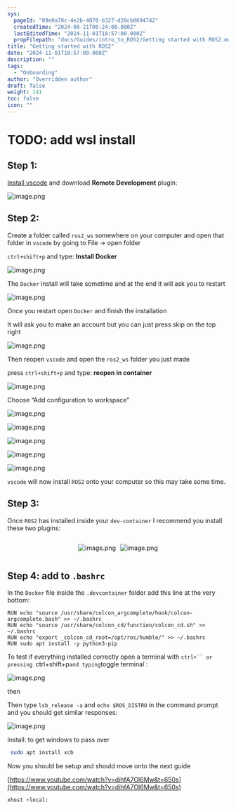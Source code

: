 ```yaml
---
sys:
  pageId: "89e0a78c-4e2b-4070-b327-d28cb0694742"
  createdTime: "2024-08-21T00:24:00.000Z"
  lastEditedTime: "2024-11-01T18:57:00.000Z"
  propFilepath: "docs/Guides/intro_to_ROS2/Getting started with ROS2.md"
title: "Getting started with ROS2"
date: "2024-11-01T18:57:00.000Z"
description: ""
tags:
  - "Onboarding"
author: "Overridden author"
draft: false
weight: 141
toc: false
icon: ""
---
```


# TODO: add wsl install

## Step 1:

[Install vscode](https://code.visualstudio.com/download) and download **Remote Development** plugin:

![image.png](https://prod-files-secure.s3.us-west-2.amazonaws.com/d518164a-d88e-44d1-a4ee-3adb3bd8bce0/efb52993-1881-4a40-b95e-6f020334f022/image.png?X-Amz-Algorithm=AWS4-HMAC-SHA256&X-Amz-Content-Sha256=UNSIGNED-PAYLOAD&X-Amz-Credential=ASIAZI2LB466Y2MVSN6T%2F20250210%2Fus-west-2%2Fs3%2Faws4_request&X-Amz-Date=20250210T160902Z&X-Amz-Expires=3600&X-Amz-Security-Token=IQoJb3JpZ2luX2VjEKj%2F%2F%2F%2F%2F%2F%2F%2F%2F%2FwEaCXVzLXdlc3QtMiJGMEQCIGt70roHNtGyi9sBU1nMldVlt1HcnWXLWfXJY%2BRRjwmVAiBdtN9oaEBkyIB48fC53VgzILoMt53Pnu22iNcE3pzsPyqIBAjB%2F%2F%2F%2F%2F%2F%2F%2F%2F%2F8BEAAaDDYzNzQyMzE4MzgwNSIMmndm4ptHM3MIU2pPKtwDUj5HE3%2BYOvgQJeRbavWF30UX%2Bv14CNwQg6Xv%2FL0ouBTggIb8OCjFcmxY6iF0m6cANXpHnLtXyO1F87fODRBkU5iTs9UzWb8nOnBRwvSbPSjIj8zQkdNVmLqlACQQlYWHPl7YWp7aj3tONxbP69zYigGNSzOEYNvQqe4FYDrkjEw3pXII2RKQgcrN4JL5YDxW1fK%2Flf58rmBys34GIeo%2FKKmM7k3uLc7lOgIX%2BLxrETq3OTfDpL9fdATiekVZ9gfoqvxomfuxyhVli1TE6LiVvOOxxGQfDOXnm%2FiKl809MjcAO0LBc1geX9QCjuizbGt9MX1sOUWFg386%2BPuoWlt1UHOtUIDVIysQ69wjNAxINVD95Ic5rL8OtTMIzMKxFLWr0icoF18HX%2BgL7nLpZUrzCf1LnWbEKZppvfoVUx7edZ1ARe0YOITs0%2F4nEcrUeuvCvVdQNs%2BE5%2B%2FFbyyBJtR4CVXIKY04h4sm0k1MuJ3g4jeuENKEvh037W%2F2MpGAbgUTuh0bcj8qkcyY0Km5rN7OAzssblnuBpXmTKnuH1XSKXDQ%2Fa%2B1ntqloycbNDvRUvsNXTBgY6tmiHylhqCtqV7nHnjBLcGCZSBLxCma7RQkCsEe7zbzYisSYmxWJTUw0LyovQY6pgFxtSm%2B35omYsgDAA8O3IDXsUiXcL7xqJIlD%2FDwNnyJTCumHBSOQSoJZBp2%2F0CWPRSE8RfCJKx%2FVo2Cak6OnToBtTgMMWQB0vcprQjxfLSmaTpK8t8yvdb85cGcuYV%2B49rC5CIibC3NAMQzPGXcVe5GvicMNZir4BaWAWqFTHmn8J%2BzsmYBs48cJdajZcaL0bn0pMPz%2B8Z6vldj5hbHzGbNhR3Sa%2FkE&X-Amz-Signature=0d86e8be3d4398b21d47f57a5453be0c66cbca419d7d8bcd2d1a649d77d1d751&X-Amz-SignedHeaders=host&x-id=GetObject)

## Step 2:

Create a folder called `ros2_ws` somewhere on your computer and open that folder in `vscode` by going to File → open folder 

`ctrl+shift+p` and type: **Install Docker**

![image.png](https://prod-files-secure.s3.us-west-2.amazonaws.com/d518164a-d88e-44d1-a4ee-3adb3bd8bce0/2269dc0e-1cd5-47ff-bceb-c04ad9b2eab0/image.png?X-Amz-Algorithm=AWS4-HMAC-SHA256&X-Amz-Content-Sha256=UNSIGNED-PAYLOAD&X-Amz-Credential=ASIAZI2LB466Y2MVSN6T%2F20250210%2Fus-west-2%2Fs3%2Faws4_request&X-Amz-Date=20250210T160902Z&X-Amz-Expires=3600&X-Amz-Security-Token=IQoJb3JpZ2luX2VjEKj%2F%2F%2F%2F%2F%2F%2F%2F%2F%2FwEaCXVzLXdlc3QtMiJGMEQCIGt70roHNtGyi9sBU1nMldVlt1HcnWXLWfXJY%2BRRjwmVAiBdtN9oaEBkyIB48fC53VgzILoMt53Pnu22iNcE3pzsPyqIBAjB%2F%2F%2F%2F%2F%2F%2F%2F%2F%2F8BEAAaDDYzNzQyMzE4MzgwNSIMmndm4ptHM3MIU2pPKtwDUj5HE3%2BYOvgQJeRbavWF30UX%2Bv14CNwQg6Xv%2FL0ouBTggIb8OCjFcmxY6iF0m6cANXpHnLtXyO1F87fODRBkU5iTs9UzWb8nOnBRwvSbPSjIj8zQkdNVmLqlACQQlYWHPl7YWp7aj3tONxbP69zYigGNSzOEYNvQqe4FYDrkjEw3pXII2RKQgcrN4JL5YDxW1fK%2Flf58rmBys34GIeo%2FKKmM7k3uLc7lOgIX%2BLxrETq3OTfDpL9fdATiekVZ9gfoqvxomfuxyhVli1TE6LiVvOOxxGQfDOXnm%2FiKl809MjcAO0LBc1geX9QCjuizbGt9MX1sOUWFg386%2BPuoWlt1UHOtUIDVIysQ69wjNAxINVD95Ic5rL8OtTMIzMKxFLWr0icoF18HX%2BgL7nLpZUrzCf1LnWbEKZppvfoVUx7edZ1ARe0YOITs0%2F4nEcrUeuvCvVdQNs%2BE5%2B%2FFbyyBJtR4CVXIKY04h4sm0k1MuJ3g4jeuENKEvh037W%2F2MpGAbgUTuh0bcj8qkcyY0Km5rN7OAzssblnuBpXmTKnuH1XSKXDQ%2Fa%2B1ntqloycbNDvRUvsNXTBgY6tmiHylhqCtqV7nHnjBLcGCZSBLxCma7RQkCsEe7zbzYisSYmxWJTUw0LyovQY6pgFxtSm%2B35omYsgDAA8O3IDXsUiXcL7xqJIlD%2FDwNnyJTCumHBSOQSoJZBp2%2F0CWPRSE8RfCJKx%2FVo2Cak6OnToBtTgMMWQB0vcprQjxfLSmaTpK8t8yvdb85cGcuYV%2B49rC5CIibC3NAMQzPGXcVe5GvicMNZir4BaWAWqFTHmn8J%2BzsmYBs48cJdajZcaL0bn0pMPz%2B8Z6vldj5hbHzGbNhR3Sa%2FkE&X-Amz-Signature=593c3238882e8d73e6be2bd6b02f31e324990eab1c3f28545696ad1b284d8325&X-Amz-SignedHeaders=host&x-id=GetObject)

The `Docker` install will take sometime and at the end it will ask you to restart

![image.png](https://prod-files-secure.s3.us-west-2.amazonaws.com/d518164a-d88e-44d1-a4ee-3adb3bd8bce0/ed233f78-be33-4b1f-b89c-9c346c0e961e/image.png?X-Amz-Algorithm=AWS4-HMAC-SHA256&X-Amz-Content-Sha256=UNSIGNED-PAYLOAD&X-Amz-Credential=ASIAZI2LB466Y2MVSN6T%2F20250210%2Fus-west-2%2Fs3%2Faws4_request&X-Amz-Date=20250210T160902Z&X-Amz-Expires=3600&X-Amz-Security-Token=IQoJb3JpZ2luX2VjEKj%2F%2F%2F%2F%2F%2F%2F%2F%2F%2FwEaCXVzLXdlc3QtMiJGMEQCIGt70roHNtGyi9sBU1nMldVlt1HcnWXLWfXJY%2BRRjwmVAiBdtN9oaEBkyIB48fC53VgzILoMt53Pnu22iNcE3pzsPyqIBAjB%2F%2F%2F%2F%2F%2F%2F%2F%2F%2F8BEAAaDDYzNzQyMzE4MzgwNSIMmndm4ptHM3MIU2pPKtwDUj5HE3%2BYOvgQJeRbavWF30UX%2Bv14CNwQg6Xv%2FL0ouBTggIb8OCjFcmxY6iF0m6cANXpHnLtXyO1F87fODRBkU5iTs9UzWb8nOnBRwvSbPSjIj8zQkdNVmLqlACQQlYWHPl7YWp7aj3tONxbP69zYigGNSzOEYNvQqe4FYDrkjEw3pXII2RKQgcrN4JL5YDxW1fK%2Flf58rmBys34GIeo%2FKKmM7k3uLc7lOgIX%2BLxrETq3OTfDpL9fdATiekVZ9gfoqvxomfuxyhVli1TE6LiVvOOxxGQfDOXnm%2FiKl809MjcAO0LBc1geX9QCjuizbGt9MX1sOUWFg386%2BPuoWlt1UHOtUIDVIysQ69wjNAxINVD95Ic5rL8OtTMIzMKxFLWr0icoF18HX%2BgL7nLpZUrzCf1LnWbEKZppvfoVUx7edZ1ARe0YOITs0%2F4nEcrUeuvCvVdQNs%2BE5%2B%2FFbyyBJtR4CVXIKY04h4sm0k1MuJ3g4jeuENKEvh037W%2F2MpGAbgUTuh0bcj8qkcyY0Km5rN7OAzssblnuBpXmTKnuH1XSKXDQ%2Fa%2B1ntqloycbNDvRUvsNXTBgY6tmiHylhqCtqV7nHnjBLcGCZSBLxCma7RQkCsEe7zbzYisSYmxWJTUw0LyovQY6pgFxtSm%2B35omYsgDAA8O3IDXsUiXcL7xqJIlD%2FDwNnyJTCumHBSOQSoJZBp2%2F0CWPRSE8RfCJKx%2FVo2Cak6OnToBtTgMMWQB0vcprQjxfLSmaTpK8t8yvdb85cGcuYV%2B49rC5CIibC3NAMQzPGXcVe5GvicMNZir4BaWAWqFTHmn8J%2BzsmYBs48cJdajZcaL0bn0pMPz%2B8Z6vldj5hbHzGbNhR3Sa%2FkE&X-Amz-Signature=331fe1d6db9372db189cd62a399d1f24b5b766a8f02de1ec46ef3297b46039a5&X-Amz-SignedHeaders=host&x-id=GetObject)

Once you restart open `Docker` and finish the installation

It will ask you to make an account but you can just press skip on the top right

![image.png](https://prod-files-secure.s3.us-west-2.amazonaws.com/d518164a-d88e-44d1-a4ee-3adb3bd8bce0/21010ad9-1659-4fd9-9f59-9932a09b2a3d/image.png?X-Amz-Algorithm=AWS4-HMAC-SHA256&X-Amz-Content-Sha256=UNSIGNED-PAYLOAD&X-Amz-Credential=ASIAZI2LB466Y2MVSN6T%2F20250210%2Fus-west-2%2Fs3%2Faws4_request&X-Amz-Date=20250210T160902Z&X-Amz-Expires=3600&X-Amz-Security-Token=IQoJb3JpZ2luX2VjEKj%2F%2F%2F%2F%2F%2F%2F%2F%2F%2FwEaCXVzLXdlc3QtMiJGMEQCIGt70roHNtGyi9sBU1nMldVlt1HcnWXLWfXJY%2BRRjwmVAiBdtN9oaEBkyIB48fC53VgzILoMt53Pnu22iNcE3pzsPyqIBAjB%2F%2F%2F%2F%2F%2F%2F%2F%2F%2F8BEAAaDDYzNzQyMzE4MzgwNSIMmndm4ptHM3MIU2pPKtwDUj5HE3%2BYOvgQJeRbavWF30UX%2Bv14CNwQg6Xv%2FL0ouBTggIb8OCjFcmxY6iF0m6cANXpHnLtXyO1F87fODRBkU5iTs9UzWb8nOnBRwvSbPSjIj8zQkdNVmLqlACQQlYWHPl7YWp7aj3tONxbP69zYigGNSzOEYNvQqe4FYDrkjEw3pXII2RKQgcrN4JL5YDxW1fK%2Flf58rmBys34GIeo%2FKKmM7k3uLc7lOgIX%2BLxrETq3OTfDpL9fdATiekVZ9gfoqvxomfuxyhVli1TE6LiVvOOxxGQfDOXnm%2FiKl809MjcAO0LBc1geX9QCjuizbGt9MX1sOUWFg386%2BPuoWlt1UHOtUIDVIysQ69wjNAxINVD95Ic5rL8OtTMIzMKxFLWr0icoF18HX%2BgL7nLpZUrzCf1LnWbEKZppvfoVUx7edZ1ARe0YOITs0%2F4nEcrUeuvCvVdQNs%2BE5%2B%2FFbyyBJtR4CVXIKY04h4sm0k1MuJ3g4jeuENKEvh037W%2F2MpGAbgUTuh0bcj8qkcyY0Km5rN7OAzssblnuBpXmTKnuH1XSKXDQ%2Fa%2B1ntqloycbNDvRUvsNXTBgY6tmiHylhqCtqV7nHnjBLcGCZSBLxCma7RQkCsEe7zbzYisSYmxWJTUw0LyovQY6pgFxtSm%2B35omYsgDAA8O3IDXsUiXcL7xqJIlD%2FDwNnyJTCumHBSOQSoJZBp2%2F0CWPRSE8RfCJKx%2FVo2Cak6OnToBtTgMMWQB0vcprQjxfLSmaTpK8t8yvdb85cGcuYV%2B49rC5CIibC3NAMQzPGXcVe5GvicMNZir4BaWAWqFTHmn8J%2BzsmYBs48cJdajZcaL0bn0pMPz%2B8Z6vldj5hbHzGbNhR3Sa%2FkE&X-Amz-Signature=bbc05eb74407f381e64e6f155ffd6ecb3c87f72bc6305fc19900f8ecb4591e89&X-Amz-SignedHeaders=host&x-id=GetObject)

Then reopen `vscode` and open the `ros2_ws` folder you just made

press `ctrl+shift+p` and type: **reopen in container**

![image.png](https://prod-files-secure.s3.us-west-2.amazonaws.com/d518164a-d88e-44d1-a4ee-3adb3bd8bce0/4e93b8c2-41ad-488c-8095-c74205196118/image.png?X-Amz-Algorithm=AWS4-HMAC-SHA256&X-Amz-Content-Sha256=UNSIGNED-PAYLOAD&X-Amz-Credential=ASIAZI2LB466Y2MVSN6T%2F20250210%2Fus-west-2%2Fs3%2Faws4_request&X-Amz-Date=20250210T160902Z&X-Amz-Expires=3600&X-Amz-Security-Token=IQoJb3JpZ2luX2VjEKj%2F%2F%2F%2F%2F%2F%2F%2F%2F%2FwEaCXVzLXdlc3QtMiJGMEQCIGt70roHNtGyi9sBU1nMldVlt1HcnWXLWfXJY%2BRRjwmVAiBdtN9oaEBkyIB48fC53VgzILoMt53Pnu22iNcE3pzsPyqIBAjB%2F%2F%2F%2F%2F%2F%2F%2F%2F%2F8BEAAaDDYzNzQyMzE4MzgwNSIMmndm4ptHM3MIU2pPKtwDUj5HE3%2BYOvgQJeRbavWF30UX%2Bv14CNwQg6Xv%2FL0ouBTggIb8OCjFcmxY6iF0m6cANXpHnLtXyO1F87fODRBkU5iTs9UzWb8nOnBRwvSbPSjIj8zQkdNVmLqlACQQlYWHPl7YWp7aj3tONxbP69zYigGNSzOEYNvQqe4FYDrkjEw3pXII2RKQgcrN4JL5YDxW1fK%2Flf58rmBys34GIeo%2FKKmM7k3uLc7lOgIX%2BLxrETq3OTfDpL9fdATiekVZ9gfoqvxomfuxyhVli1TE6LiVvOOxxGQfDOXnm%2FiKl809MjcAO0LBc1geX9QCjuizbGt9MX1sOUWFg386%2BPuoWlt1UHOtUIDVIysQ69wjNAxINVD95Ic5rL8OtTMIzMKxFLWr0icoF18HX%2BgL7nLpZUrzCf1LnWbEKZppvfoVUx7edZ1ARe0YOITs0%2F4nEcrUeuvCvVdQNs%2BE5%2B%2FFbyyBJtR4CVXIKY04h4sm0k1MuJ3g4jeuENKEvh037W%2F2MpGAbgUTuh0bcj8qkcyY0Km5rN7OAzssblnuBpXmTKnuH1XSKXDQ%2Fa%2B1ntqloycbNDvRUvsNXTBgY6tmiHylhqCtqV7nHnjBLcGCZSBLxCma7RQkCsEe7zbzYisSYmxWJTUw0LyovQY6pgFxtSm%2B35omYsgDAA8O3IDXsUiXcL7xqJIlD%2FDwNnyJTCumHBSOQSoJZBp2%2F0CWPRSE8RfCJKx%2FVo2Cak6OnToBtTgMMWQB0vcprQjxfLSmaTpK8t8yvdb85cGcuYV%2B49rC5CIibC3NAMQzPGXcVe5GvicMNZir4BaWAWqFTHmn8J%2BzsmYBs48cJdajZcaL0bn0pMPz%2B8Z6vldj5hbHzGbNhR3Sa%2FkE&X-Amz-Signature=04ba0ee6c565bc691bc4d8b252b8e07936056d61f2b67d3b3038b89d35797b92&X-Amz-SignedHeaders=host&x-id=GetObject)

Choose “Add configuration to workspace”

![image.png](https://prod-files-secure.s3.us-west-2.amazonaws.com/d518164a-d88e-44d1-a4ee-3adb3bd8bce0/9560b282-5060-4989-ba37-97e7b2c22476/image.png?X-Amz-Algorithm=AWS4-HMAC-SHA256&X-Amz-Content-Sha256=UNSIGNED-PAYLOAD&X-Amz-Credential=ASIAZI2LB466Y2MVSN6T%2F20250210%2Fus-west-2%2Fs3%2Faws4_request&X-Amz-Date=20250210T160902Z&X-Amz-Expires=3600&X-Amz-Security-Token=IQoJb3JpZ2luX2VjEKj%2F%2F%2F%2F%2F%2F%2F%2F%2F%2FwEaCXVzLXdlc3QtMiJGMEQCIGt70roHNtGyi9sBU1nMldVlt1HcnWXLWfXJY%2BRRjwmVAiBdtN9oaEBkyIB48fC53VgzILoMt53Pnu22iNcE3pzsPyqIBAjB%2F%2F%2F%2F%2F%2F%2F%2F%2F%2F8BEAAaDDYzNzQyMzE4MzgwNSIMmndm4ptHM3MIU2pPKtwDUj5HE3%2BYOvgQJeRbavWF30UX%2Bv14CNwQg6Xv%2FL0ouBTggIb8OCjFcmxY6iF0m6cANXpHnLtXyO1F87fODRBkU5iTs9UzWb8nOnBRwvSbPSjIj8zQkdNVmLqlACQQlYWHPl7YWp7aj3tONxbP69zYigGNSzOEYNvQqe4FYDrkjEw3pXII2RKQgcrN4JL5YDxW1fK%2Flf58rmBys34GIeo%2FKKmM7k3uLc7lOgIX%2BLxrETq3OTfDpL9fdATiekVZ9gfoqvxomfuxyhVli1TE6LiVvOOxxGQfDOXnm%2FiKl809MjcAO0LBc1geX9QCjuizbGt9MX1sOUWFg386%2BPuoWlt1UHOtUIDVIysQ69wjNAxINVD95Ic5rL8OtTMIzMKxFLWr0icoF18HX%2BgL7nLpZUrzCf1LnWbEKZppvfoVUx7edZ1ARe0YOITs0%2F4nEcrUeuvCvVdQNs%2BE5%2B%2FFbyyBJtR4CVXIKY04h4sm0k1MuJ3g4jeuENKEvh037W%2F2MpGAbgUTuh0bcj8qkcyY0Km5rN7OAzssblnuBpXmTKnuH1XSKXDQ%2Fa%2B1ntqloycbNDvRUvsNXTBgY6tmiHylhqCtqV7nHnjBLcGCZSBLxCma7RQkCsEe7zbzYisSYmxWJTUw0LyovQY6pgFxtSm%2B35omYsgDAA8O3IDXsUiXcL7xqJIlD%2FDwNnyJTCumHBSOQSoJZBp2%2F0CWPRSE8RfCJKx%2FVo2Cak6OnToBtTgMMWQB0vcprQjxfLSmaTpK8t8yvdb85cGcuYV%2B49rC5CIibC3NAMQzPGXcVe5GvicMNZir4BaWAWqFTHmn8J%2BzsmYBs48cJdajZcaL0bn0pMPz%2B8Z6vldj5hbHzGbNhR3Sa%2FkE&X-Amz-Signature=986de8b85094e3917163d988327d74b11e91f34b3a2f07e824e849297847b198&X-Amz-SignedHeaders=host&x-id=GetObject)

![image.png](https://prod-files-secure.s3.us-west-2.amazonaws.com/d518164a-d88e-44d1-a4ee-3adb3bd8bce0/2ee63f81-886b-48e8-a553-dc6e5eac99e4/image.png?X-Amz-Algorithm=AWS4-HMAC-SHA256&X-Amz-Content-Sha256=UNSIGNED-PAYLOAD&X-Amz-Credential=ASIAZI2LB466Y2MVSN6T%2F20250210%2Fus-west-2%2Fs3%2Faws4_request&X-Amz-Date=20250210T160902Z&X-Amz-Expires=3600&X-Amz-Security-Token=IQoJb3JpZ2luX2VjEKj%2F%2F%2F%2F%2F%2F%2F%2F%2F%2FwEaCXVzLXdlc3QtMiJGMEQCIGt70roHNtGyi9sBU1nMldVlt1HcnWXLWfXJY%2BRRjwmVAiBdtN9oaEBkyIB48fC53VgzILoMt53Pnu22iNcE3pzsPyqIBAjB%2F%2F%2F%2F%2F%2F%2F%2F%2F%2F8BEAAaDDYzNzQyMzE4MzgwNSIMmndm4ptHM3MIU2pPKtwDUj5HE3%2BYOvgQJeRbavWF30UX%2Bv14CNwQg6Xv%2FL0ouBTggIb8OCjFcmxY6iF0m6cANXpHnLtXyO1F87fODRBkU5iTs9UzWb8nOnBRwvSbPSjIj8zQkdNVmLqlACQQlYWHPl7YWp7aj3tONxbP69zYigGNSzOEYNvQqe4FYDrkjEw3pXII2RKQgcrN4JL5YDxW1fK%2Flf58rmBys34GIeo%2FKKmM7k3uLc7lOgIX%2BLxrETq3OTfDpL9fdATiekVZ9gfoqvxomfuxyhVli1TE6LiVvOOxxGQfDOXnm%2FiKl809MjcAO0LBc1geX9QCjuizbGt9MX1sOUWFg386%2BPuoWlt1UHOtUIDVIysQ69wjNAxINVD95Ic5rL8OtTMIzMKxFLWr0icoF18HX%2BgL7nLpZUrzCf1LnWbEKZppvfoVUx7edZ1ARe0YOITs0%2F4nEcrUeuvCvVdQNs%2BE5%2B%2FFbyyBJtR4CVXIKY04h4sm0k1MuJ3g4jeuENKEvh037W%2F2MpGAbgUTuh0bcj8qkcyY0Km5rN7OAzssblnuBpXmTKnuH1XSKXDQ%2Fa%2B1ntqloycbNDvRUvsNXTBgY6tmiHylhqCtqV7nHnjBLcGCZSBLxCma7RQkCsEe7zbzYisSYmxWJTUw0LyovQY6pgFxtSm%2B35omYsgDAA8O3IDXsUiXcL7xqJIlD%2FDwNnyJTCumHBSOQSoJZBp2%2F0CWPRSE8RfCJKx%2FVo2Cak6OnToBtTgMMWQB0vcprQjxfLSmaTpK8t8yvdb85cGcuYV%2B49rC5CIibC3NAMQzPGXcVe5GvicMNZir4BaWAWqFTHmn8J%2BzsmYBs48cJdajZcaL0bn0pMPz%2B8Z6vldj5hbHzGbNhR3Sa%2FkE&X-Amz-Signature=05b5a0ebb8a1eda05050be95da9b47e301529e549a63764dd8d11ed3f4caccf3&X-Amz-SignedHeaders=host&x-id=GetObject)

![image.png](https://prod-files-secure.s3.us-west-2.amazonaws.com/d518164a-d88e-44d1-a4ee-3adb3bd8bce0/ae1580b2-b048-407e-aed9-b584224a7a04/image.png?X-Amz-Algorithm=AWS4-HMAC-SHA256&X-Amz-Content-Sha256=UNSIGNED-PAYLOAD&X-Amz-Credential=ASIAZI2LB466Y2MVSN6T%2F20250210%2Fus-west-2%2Fs3%2Faws4_request&X-Amz-Date=20250210T160902Z&X-Amz-Expires=3600&X-Amz-Security-Token=IQoJb3JpZ2luX2VjEKj%2F%2F%2F%2F%2F%2F%2F%2F%2F%2FwEaCXVzLXdlc3QtMiJGMEQCIGt70roHNtGyi9sBU1nMldVlt1HcnWXLWfXJY%2BRRjwmVAiBdtN9oaEBkyIB48fC53VgzILoMt53Pnu22iNcE3pzsPyqIBAjB%2F%2F%2F%2F%2F%2F%2F%2F%2F%2F8BEAAaDDYzNzQyMzE4MzgwNSIMmndm4ptHM3MIU2pPKtwDUj5HE3%2BYOvgQJeRbavWF30UX%2Bv14CNwQg6Xv%2FL0ouBTggIb8OCjFcmxY6iF0m6cANXpHnLtXyO1F87fODRBkU5iTs9UzWb8nOnBRwvSbPSjIj8zQkdNVmLqlACQQlYWHPl7YWp7aj3tONxbP69zYigGNSzOEYNvQqe4FYDrkjEw3pXII2RKQgcrN4JL5YDxW1fK%2Flf58rmBys34GIeo%2FKKmM7k3uLc7lOgIX%2BLxrETq3OTfDpL9fdATiekVZ9gfoqvxomfuxyhVli1TE6LiVvOOxxGQfDOXnm%2FiKl809MjcAO0LBc1geX9QCjuizbGt9MX1sOUWFg386%2BPuoWlt1UHOtUIDVIysQ69wjNAxINVD95Ic5rL8OtTMIzMKxFLWr0icoF18HX%2BgL7nLpZUrzCf1LnWbEKZppvfoVUx7edZ1ARe0YOITs0%2F4nEcrUeuvCvVdQNs%2BE5%2B%2FFbyyBJtR4CVXIKY04h4sm0k1MuJ3g4jeuENKEvh037W%2F2MpGAbgUTuh0bcj8qkcyY0Km5rN7OAzssblnuBpXmTKnuH1XSKXDQ%2Fa%2B1ntqloycbNDvRUvsNXTBgY6tmiHylhqCtqV7nHnjBLcGCZSBLxCma7RQkCsEe7zbzYisSYmxWJTUw0LyovQY6pgFxtSm%2B35omYsgDAA8O3IDXsUiXcL7xqJIlD%2FDwNnyJTCumHBSOQSoJZBp2%2F0CWPRSE8RfCJKx%2FVo2Cak6OnToBtTgMMWQB0vcprQjxfLSmaTpK8t8yvdb85cGcuYV%2B49rC5CIibC3NAMQzPGXcVe5GvicMNZir4BaWAWqFTHmn8J%2BzsmYBs48cJdajZcaL0bn0pMPz%2B8Z6vldj5hbHzGbNhR3Sa%2FkE&X-Amz-Signature=ecfc0e19209b54e550cf4ad82f61b4a23939b34e7e7d7d68768ff09cb9999a19&X-Amz-SignedHeaders=host&x-id=GetObject)

![image.png](https://prod-files-secure.s3.us-west-2.amazonaws.com/d518164a-d88e-44d1-a4ee-3adb3bd8bce0/53255b28-f75e-430f-b9e3-c0ac8577e42b/image.png?X-Amz-Algorithm=AWS4-HMAC-SHA256&X-Amz-Content-Sha256=UNSIGNED-PAYLOAD&X-Amz-Credential=ASIAZI2LB466Y2MVSN6T%2F20250210%2Fus-west-2%2Fs3%2Faws4_request&X-Amz-Date=20250210T160902Z&X-Amz-Expires=3600&X-Amz-Security-Token=IQoJb3JpZ2luX2VjEKj%2F%2F%2F%2F%2F%2F%2F%2F%2F%2FwEaCXVzLXdlc3QtMiJGMEQCIGt70roHNtGyi9sBU1nMldVlt1HcnWXLWfXJY%2BRRjwmVAiBdtN9oaEBkyIB48fC53VgzILoMt53Pnu22iNcE3pzsPyqIBAjB%2F%2F%2F%2F%2F%2F%2F%2F%2F%2F8BEAAaDDYzNzQyMzE4MzgwNSIMmndm4ptHM3MIU2pPKtwDUj5HE3%2BYOvgQJeRbavWF30UX%2Bv14CNwQg6Xv%2FL0ouBTggIb8OCjFcmxY6iF0m6cANXpHnLtXyO1F87fODRBkU5iTs9UzWb8nOnBRwvSbPSjIj8zQkdNVmLqlACQQlYWHPl7YWp7aj3tONxbP69zYigGNSzOEYNvQqe4FYDrkjEw3pXII2RKQgcrN4JL5YDxW1fK%2Flf58rmBys34GIeo%2FKKmM7k3uLc7lOgIX%2BLxrETq3OTfDpL9fdATiekVZ9gfoqvxomfuxyhVli1TE6LiVvOOxxGQfDOXnm%2FiKl809MjcAO0LBc1geX9QCjuizbGt9MX1sOUWFg386%2BPuoWlt1UHOtUIDVIysQ69wjNAxINVD95Ic5rL8OtTMIzMKxFLWr0icoF18HX%2BgL7nLpZUrzCf1LnWbEKZppvfoVUx7edZ1ARe0YOITs0%2F4nEcrUeuvCvVdQNs%2BE5%2B%2FFbyyBJtR4CVXIKY04h4sm0k1MuJ3g4jeuENKEvh037W%2F2MpGAbgUTuh0bcj8qkcyY0Km5rN7OAzssblnuBpXmTKnuH1XSKXDQ%2Fa%2B1ntqloycbNDvRUvsNXTBgY6tmiHylhqCtqV7nHnjBLcGCZSBLxCma7RQkCsEe7zbzYisSYmxWJTUw0LyovQY6pgFxtSm%2B35omYsgDAA8O3IDXsUiXcL7xqJIlD%2FDwNnyJTCumHBSOQSoJZBp2%2F0CWPRSE8RfCJKx%2FVo2Cak6OnToBtTgMMWQB0vcprQjxfLSmaTpK8t8yvdb85cGcuYV%2B49rC5CIibC3NAMQzPGXcVe5GvicMNZir4BaWAWqFTHmn8J%2BzsmYBs48cJdajZcaL0bn0pMPz%2B8Z6vldj5hbHzGbNhR3Sa%2FkE&X-Amz-Signature=7fcdb51c4024cb4f309ccdcda3326ebe9274c7da85528dfb65aa2cbaf7b64269&X-Amz-SignedHeaders=host&x-id=GetObject)

![image.png](https://prod-files-secure.s3.us-west-2.amazonaws.com/d518164a-d88e-44d1-a4ee-3adb3bd8bce0/7c562767-5af9-4ffb-97d1-327bcdf4ee00/image.png?X-Amz-Algorithm=AWS4-HMAC-SHA256&X-Amz-Content-Sha256=UNSIGNED-PAYLOAD&X-Amz-Credential=ASIAZI2LB466Y2MVSN6T%2F20250210%2Fus-west-2%2Fs3%2Faws4_request&X-Amz-Date=20250210T160902Z&X-Amz-Expires=3600&X-Amz-Security-Token=IQoJb3JpZ2luX2VjEKj%2F%2F%2F%2F%2F%2F%2F%2F%2F%2FwEaCXVzLXdlc3QtMiJGMEQCIGt70roHNtGyi9sBU1nMldVlt1HcnWXLWfXJY%2BRRjwmVAiBdtN9oaEBkyIB48fC53VgzILoMt53Pnu22iNcE3pzsPyqIBAjB%2F%2F%2F%2F%2F%2F%2F%2F%2F%2F8BEAAaDDYzNzQyMzE4MzgwNSIMmndm4ptHM3MIU2pPKtwDUj5HE3%2BYOvgQJeRbavWF30UX%2Bv14CNwQg6Xv%2FL0ouBTggIb8OCjFcmxY6iF0m6cANXpHnLtXyO1F87fODRBkU5iTs9UzWb8nOnBRwvSbPSjIj8zQkdNVmLqlACQQlYWHPl7YWp7aj3tONxbP69zYigGNSzOEYNvQqe4FYDrkjEw3pXII2RKQgcrN4JL5YDxW1fK%2Flf58rmBys34GIeo%2FKKmM7k3uLc7lOgIX%2BLxrETq3OTfDpL9fdATiekVZ9gfoqvxomfuxyhVli1TE6LiVvOOxxGQfDOXnm%2FiKl809MjcAO0LBc1geX9QCjuizbGt9MX1sOUWFg386%2BPuoWlt1UHOtUIDVIysQ69wjNAxINVD95Ic5rL8OtTMIzMKxFLWr0icoF18HX%2BgL7nLpZUrzCf1LnWbEKZppvfoVUx7edZ1ARe0YOITs0%2F4nEcrUeuvCvVdQNs%2BE5%2B%2FFbyyBJtR4CVXIKY04h4sm0k1MuJ3g4jeuENKEvh037W%2F2MpGAbgUTuh0bcj8qkcyY0Km5rN7OAzssblnuBpXmTKnuH1XSKXDQ%2Fa%2B1ntqloycbNDvRUvsNXTBgY6tmiHylhqCtqV7nHnjBLcGCZSBLxCma7RQkCsEe7zbzYisSYmxWJTUw0LyovQY6pgFxtSm%2B35omYsgDAA8O3IDXsUiXcL7xqJIlD%2FDwNnyJTCumHBSOQSoJZBp2%2F0CWPRSE8RfCJKx%2FVo2Cak6OnToBtTgMMWQB0vcprQjxfLSmaTpK8t8yvdb85cGcuYV%2B49rC5CIibC3NAMQzPGXcVe5GvicMNZir4BaWAWqFTHmn8J%2BzsmYBs48cJdajZcaL0bn0pMPz%2B8Z6vldj5hbHzGbNhR3Sa%2FkE&X-Amz-Signature=3495b2b60bf9803b236a3f6c07eef1ea0c197b61e34695b7d0fc31f222896777&X-Amz-SignedHeaders=host&x-id=GetObject)

`vscode` will now install `ROS2` onto your computer so this may take some time.

## Step 3:

Once `ROS2` has installed inside your `dev-container` I recommend you install these two plugins:

<div style="display: flex;flex-direction: row; column-gap:10px; max-width: 630px;justify-content: center;">
<div>

![image.png](https://prod-files-secure.s3.us-west-2.amazonaws.com/d518164a-d88e-44d1-a4ee-3adb3bd8bce0/3fc3d550-5a54-4ba1-ba6b-faa01cdb7369/image.png?X-Amz-Algorithm=AWS4-HMAC-SHA256&X-Amz-Content-Sha256=UNSIGNED-PAYLOAD&X-Amz-Credential=ASIAZI2LB466THZRAF3W%2F20250210%2Fus-west-2%2Fs3%2Faws4_request&X-Amz-Date=20250210T160904Z&X-Amz-Expires=3600&X-Amz-Security-Token=IQoJb3JpZ2luX2VjEKj%2F%2F%2F%2F%2F%2F%2F%2F%2F%2FwEaCXVzLXdlc3QtMiJHMEUCIQCT8kJYxZ2W5Bxtb8A3SAfbJml%2BpV5w6OZgCyrHyzh5JAIgR1HvYiWDSDdvGbs8hQNJckQ7SO%2F9Hm6hTGpYVPbcoisqiAQIwf%2F%2F%2F%2F%2F%2F%2F%2F%2F%2FARAAGgw2Mzc0MjMxODM4MDUiDEWBfdDEwDdfbsx46SrcA6DrYCBAwHP1DawidLgcXVBlQRWauKJ%2BP7LGLjFwhiZ3pzbxdNdehlU0ITHjVuW0S1SigLOZ7YRWsaczkMTZRnF0E5HyKi7Bs85t%2BM%2BycqJ6m4z8ZBYJ7TY1Tmszl5F4tu1F%2FIyriY5WiOsmzDCzmPwfzjbtjOR9%2FcdjAYjyj0c9H3GUqklArFhzvvR6cZ93t4L3iaF55WbDM6c4X48KQZfrkx7GEpSye5JNR8jduafBinFPTVDyvE%2FlOrl81cWx59pATkFjGrF30XME9v2kUktzGVRo%2BNQLgheJFo5F9%2BESTzxbPEElN1XBbqmqJ1yltsrav%2BN5iWqFx4QdBlJknZFYYnMyTSADu%2F5MEOSV4C9D%2FdLkg3KMLxV8Nd6%2B%2FV6JVsiadWbDCP%2BjCvQAHlvDOgVatNKc2U%2FnyKMQjtwol6%2F6j3pcrrf%2FV1r8SBsorUbvHvxisztJUeTIa2l%2F2YwHxLHs3%2BfYaQKvNQZ3WQSIJXx%2B%2F%2FQ31pSsOShZQvwR%2B0exNjyB5V5UhXCEsJtsIroFbynjFn2gB%2FXxRJkAa4IiywbTdLfn9hyDjK3LZSS0S8OZcMHvM45YYri4x11q4YuRkg95sOtp3dQ5IUFwvPB322u1%2BIZTPrGJeMbxKHLvMJC9qL0GOqUBYC%2BCHLM1Wa7a5E4H98qMRE3wBSSHUM0pQnTHolbE7cn9v31mYyEoO3VZYemfaE0uRlYaFXZrVpxIACex%2B8%2FRlMwU%2FRBT3NpPbdyRVP3pNrvpWd1bmExNSLkLBTZVSd4pwNpCTZPqjUZ5CgJ6SRaJWEhLzKeKlCYUhyxJ1HfKEEGHTR%2FtmcSiKQgwhfWGa%2FMp2pjvSkQo%2FKZ5E%2BXLSkbvXuyzLkWB&X-Amz-Signature=ee72722d93eb01a1fe0d67dde450f043db52540ed1cd8be86a269f9b39550653&X-Amz-SignedHeaders=host&x-id=GetObject)

</div>
<div>

![image.png](https://prod-files-secure.s3.us-west-2.amazonaws.com/d518164a-d88e-44d1-a4ee-3adb3bd8bce0/d994cc66-13c2-4093-a5a3-f84cf4601a82/image.png?X-Amz-Algorithm=AWS4-HMAC-SHA256&X-Amz-Content-Sha256=UNSIGNED-PAYLOAD&X-Amz-Credential=ASIAZI2LB466QJIJG4AU%2F20250210%2Fus-west-2%2Fs3%2Faws4_request&X-Amz-Date=20250210T160904Z&X-Amz-Expires=3600&X-Amz-Security-Token=IQoJb3JpZ2luX2VjEKj%2F%2F%2F%2F%2F%2F%2F%2F%2F%2FwEaCXVzLXdlc3QtMiJIMEYCIQCWV8QyJh4qbvx0ZImGWJQ0gb7N%2BPnyfiyg2zaGjSRrSgIhAKit19yZA1osBKNPD7tSriSM2L5kcSMrmkblqZaiSnqPKogECMH%2F%2F%2F%2F%2F%2F%2F%2F%2F%2FwEQABoMNjM3NDIzMTgzODA1IgzQpGyp7lsZuHuES%2FEq3AMjWWhVIvpn7mzAR4ERbkpW4O9wimjnQgpXT9J%2BtUFoDzZ1QYV8mEDVmpNaw7mxhuXxIa06snpLWMIMybBm3UwMHIqfv1gDZR7VUuI%2F4T0HIyN8tVr1%2B%2FeDFFKALf4DlcrClCjpjrTd0kE0KQpU7wD4EkIzINPhfDEnErvkWOl%2FfEJOJqxuri4jrN%2Bz7d4oWITTAFYQojkZVW%2BxqcInC7gtyNHqmx5Uly%2BGoVPgF%2FKhFHITwNC64BVtGzokfOPB5sSMwIXEZkM89vPHo3IDxV%2FvN9r5V0HSFLV1pnFHa7o4Cxaq7qgBlnAaHh7z3O%2BYncszzOu61xfnfmj%2FELXXujiRpkuSBetZMG2ejxkEre92scUR834vVb6JefgM3dELadEjB9y5xNo76t1qLC3s2%2FL7rSUfXKIeWgcOOjjywFxGWiUQ%2BxZMaUCZTFfzAnO%2F5y8DApZBz3iqo6PBC%2Fejr2wp%2FjxdWnXqRNddCBHu%2F9dxamIkifmLUr%2BBi4nZdDydmRHgTbjVVWwmAX3ZxGOBqrhPRj8v0MRpgoO9Rf0GXbldoQ2nxw3kLwCIdbzs3yECCo7mVYLRd7sa2KJKC6mtXS0Y03TztB%2FOG49MDtSikvQlE5vQ0p9261lRXNtjPTC%2FvKi9BjqkAQkL68M7nKnjKGgjD7sxGcHSIGuv2uC%2Fvg8%2Fri4A2Y5MFaeXRkDzaCNe7Ve0%2FygqzqT1qrMYLeeA26gIPOzC50jJQAcFjBlavhzlVL1ki9TbI%2FcgdK%2FtMbSC9C7rRDTXbrmLEtaSJ6NT4nmGTXNCN22qRZ8Cewpyz1vh9zNYBrCmxmKnAAWIkaoDuNP0cVyuLKRnDt%2FcfhpaKEhFHkto7pcvRJli&X-Amz-Signature=57e9ab7de18424ee72a600f58f63953a8d7140d7ce90347660e97cfd0d8e6bf2&X-Amz-SignedHeaders=host&x-id=GetObject)

</div>
</div>

## Step 4: add to `.bashrc`

In the `Docker` file inside the `.devcontainer` folder add this line at the very bottom: 

```docker
RUN echo "source /usr/share/colcon_argcomplete/hook/colcon-argcomplete.bash" >> ~/.bashrc
RUN echo "source /usr/share/colcon_cd/function/colcon_cd.sh" >> ~/.bashrc
RUN echo "export _colcon_cd_root=/opt/ros/humble/" >> ~/.bashrc
RUN sudo apt install -y python3-pip 
```

To test if everything installed correctly open a terminal with `ctrl+`` or pressing `ctrl+shift+p` and typing `toggle terminal`:

![image.png](https://prod-files-secure.s3.us-west-2.amazonaws.com/d518164a-d88e-44d1-a4ee-3adb3bd8bce0/6a4943d8-b04e-4c02-9a58-775f3384d1a5/image.png?X-Amz-Algorithm=AWS4-HMAC-SHA256&X-Amz-Content-Sha256=UNSIGNED-PAYLOAD&X-Amz-Credential=ASIAZI2LB466Y2MVSN6T%2F20250210%2Fus-west-2%2Fs3%2Faws4_request&X-Amz-Date=20250210T160902Z&X-Amz-Expires=3600&X-Amz-Security-Token=IQoJb3JpZ2luX2VjEKj%2F%2F%2F%2F%2F%2F%2F%2F%2F%2FwEaCXVzLXdlc3QtMiJGMEQCIGt70roHNtGyi9sBU1nMldVlt1HcnWXLWfXJY%2BRRjwmVAiBdtN9oaEBkyIB48fC53VgzILoMt53Pnu22iNcE3pzsPyqIBAjB%2F%2F%2F%2F%2F%2F%2F%2F%2F%2F8BEAAaDDYzNzQyMzE4MzgwNSIMmndm4ptHM3MIU2pPKtwDUj5HE3%2BYOvgQJeRbavWF30UX%2Bv14CNwQg6Xv%2FL0ouBTggIb8OCjFcmxY6iF0m6cANXpHnLtXyO1F87fODRBkU5iTs9UzWb8nOnBRwvSbPSjIj8zQkdNVmLqlACQQlYWHPl7YWp7aj3tONxbP69zYigGNSzOEYNvQqe4FYDrkjEw3pXII2RKQgcrN4JL5YDxW1fK%2Flf58rmBys34GIeo%2FKKmM7k3uLc7lOgIX%2BLxrETq3OTfDpL9fdATiekVZ9gfoqvxomfuxyhVli1TE6LiVvOOxxGQfDOXnm%2FiKl809MjcAO0LBc1geX9QCjuizbGt9MX1sOUWFg386%2BPuoWlt1UHOtUIDVIysQ69wjNAxINVD95Ic5rL8OtTMIzMKxFLWr0icoF18HX%2BgL7nLpZUrzCf1LnWbEKZppvfoVUx7edZ1ARe0YOITs0%2F4nEcrUeuvCvVdQNs%2BE5%2B%2FFbyyBJtR4CVXIKY04h4sm0k1MuJ3g4jeuENKEvh037W%2F2MpGAbgUTuh0bcj8qkcyY0Km5rN7OAzssblnuBpXmTKnuH1XSKXDQ%2Fa%2B1ntqloycbNDvRUvsNXTBgY6tmiHylhqCtqV7nHnjBLcGCZSBLxCma7RQkCsEe7zbzYisSYmxWJTUw0LyovQY6pgFxtSm%2B35omYsgDAA8O3IDXsUiXcL7xqJIlD%2FDwNnyJTCumHBSOQSoJZBp2%2F0CWPRSE8RfCJKx%2FVo2Cak6OnToBtTgMMWQB0vcprQjxfLSmaTpK8t8yvdb85cGcuYV%2B49rC5CIibC3NAMQzPGXcVe5GvicMNZir4BaWAWqFTHmn8J%2BzsmYBs48cJdajZcaL0bn0pMPz%2B8Z6vldj5hbHzGbNhR3Sa%2FkE&X-Amz-Signature=6049429c2c83e88ef0183920cf32dd14e8b48cc04433ff4d9497fb63bbe02cbb&X-Amz-SignedHeaders=host&x-id=GetObject)

then 

Then type `lsb_release -a` and `echo $ROS_DISTRO` in the command prompt and you should get similar responses:

![image.png](https://prod-files-secure.s3.us-west-2.amazonaws.com/d518164a-d88e-44d1-a4ee-3adb3bd8bce0/3e635dec-a805-4e85-8b9e-d000e5b71a4e/image.png?X-Amz-Algorithm=AWS4-HMAC-SHA256&X-Amz-Content-Sha256=UNSIGNED-PAYLOAD&X-Amz-Credential=ASIAZI2LB466Y2MVSN6T%2F20250210%2Fus-west-2%2Fs3%2Faws4_request&X-Amz-Date=20250210T160902Z&X-Amz-Expires=3600&X-Amz-Security-Token=IQoJb3JpZ2luX2VjEKj%2F%2F%2F%2F%2F%2F%2F%2F%2F%2FwEaCXVzLXdlc3QtMiJGMEQCIGt70roHNtGyi9sBU1nMldVlt1HcnWXLWfXJY%2BRRjwmVAiBdtN9oaEBkyIB48fC53VgzILoMt53Pnu22iNcE3pzsPyqIBAjB%2F%2F%2F%2F%2F%2F%2F%2F%2F%2F8BEAAaDDYzNzQyMzE4MzgwNSIMmndm4ptHM3MIU2pPKtwDUj5HE3%2BYOvgQJeRbavWF30UX%2Bv14CNwQg6Xv%2FL0ouBTggIb8OCjFcmxY6iF0m6cANXpHnLtXyO1F87fODRBkU5iTs9UzWb8nOnBRwvSbPSjIj8zQkdNVmLqlACQQlYWHPl7YWp7aj3tONxbP69zYigGNSzOEYNvQqe4FYDrkjEw3pXII2RKQgcrN4JL5YDxW1fK%2Flf58rmBys34GIeo%2FKKmM7k3uLc7lOgIX%2BLxrETq3OTfDpL9fdATiekVZ9gfoqvxomfuxyhVli1TE6LiVvOOxxGQfDOXnm%2FiKl809MjcAO0LBc1geX9QCjuizbGt9MX1sOUWFg386%2BPuoWlt1UHOtUIDVIysQ69wjNAxINVD95Ic5rL8OtTMIzMKxFLWr0icoF18HX%2BgL7nLpZUrzCf1LnWbEKZppvfoVUx7edZ1ARe0YOITs0%2F4nEcrUeuvCvVdQNs%2BE5%2B%2FFbyyBJtR4CVXIKY04h4sm0k1MuJ3g4jeuENKEvh037W%2F2MpGAbgUTuh0bcj8qkcyY0Km5rN7OAzssblnuBpXmTKnuH1XSKXDQ%2Fa%2B1ntqloycbNDvRUvsNXTBgY6tmiHylhqCtqV7nHnjBLcGCZSBLxCma7RQkCsEe7zbzYisSYmxWJTUw0LyovQY6pgFxtSm%2B35omYsgDAA8O3IDXsUiXcL7xqJIlD%2FDwNnyJTCumHBSOQSoJZBp2%2F0CWPRSE8RfCJKx%2FVo2Cak6OnToBtTgMMWQB0vcprQjxfLSmaTpK8t8yvdb85cGcuYV%2B49rC5CIibC3NAMQzPGXcVe5GvicMNZir4BaWAWqFTHmn8J%2BzsmYBs48cJdajZcaL0bn0pMPz%2B8Z6vldj5hbHzGbNhR3Sa%2FkE&X-Amz-Signature=3d42a255e3e231237f2341453fe2c8715dcf36c1f0cc149f3d2a9308e6c7ac0a&X-Amz-SignedHeaders=host&x-id=GetObject)

Install:  to get windows to pass over

```bash
 sudo apt install xcb
```

Now you should be setup and should move onto the next guide 

[https://www.youtube.com/watch?v=dihfA7Ol6Mw&t=650s](https://www.youtube.com/watch?v=dihfA7Ol6Mw&t=650s)

```python
xhost +local:
```
